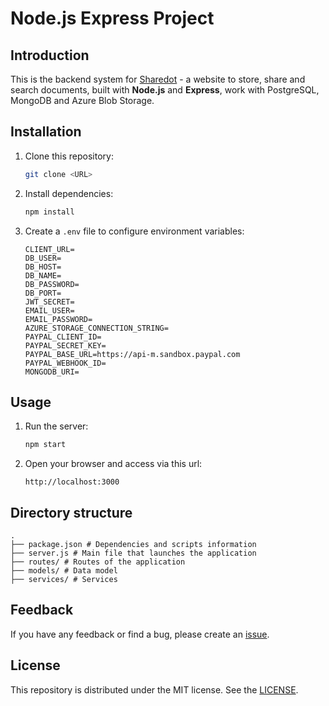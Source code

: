 # Node.js Express Project

## Introduction

This is the backend system for [Sharedot](https://sharedot.azurewebsites.net) - a website to store, share and search documents, built with **Node.js** and **Express**, work with PostgreSQL, MongoDB and Azure Blob Storage.

## Installation

1. Clone this repository:
   ```bash
   git clone <URL>
   ```

2. Install dependencies:
   ```bash
   npm install
   ```

3. Create a `.env` file to configure environment variables:
   ```env
   CLIENT_URL=
   DB_USER=
   DB_HOST=
   DB_NAME=
   DB_PASSWORD=
   DB_PORT=
   JWT_SECRET=
   EMAIL_USER=
   EMAIL_PASSWORD=
   AZURE_STORAGE_CONNECTION_STRING=
   PAYPAL_CLIENT_ID=
   PAYPAL_SECRET_KEY=
   PAYPAL_BASE_URL=https://api-m.sandbox.paypal.com
   PAYPAL_WEBHOOK_ID=
   MONGODB_URI=
   ```

## Usage

1. Run the server:
   ```bash
   npm start
   ```

2. Open your browser and access via this url:
   ```
   http://localhost:3000
   ```

## Directory structure

```
.
├── package.json # Dependencies and scripts information
├── server.js # Main file that launches the application
├── routes/ # Routes of the application
├── models/ # Data model
├── services/ # Services
```

## Feedback

If you have any feedback or find a bug, please create an [issue](https://github.com/hoangtrungSiscon/ShareDotBackend/issues).

## License

This repository is distributed under the MIT license. See the [LICENSE](LICENSE).
